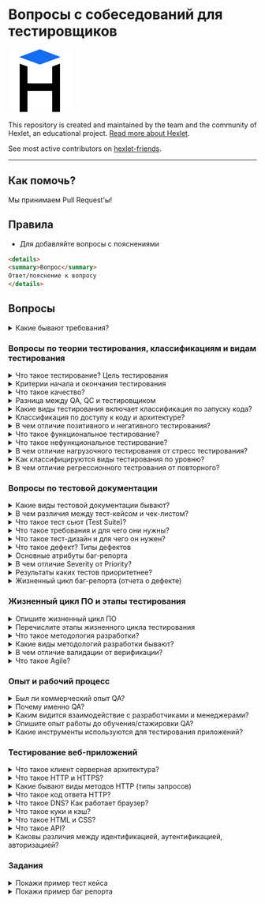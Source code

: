 # Вопросы с собеседований для тестировщиков

[![Hexlet Ltd. logo](https://raw.githubusercontent.com/Hexlet/assets/master/images/hexlet_logo128.png)](https://hexlet.io/?utm_source=github&utm_medium=link&utm_campaign=ru-test-assignments)

This repository is created and maintained by the team and the community of Hexlet, an educational project. [Read more about Hexlet](https://hexlet.io/?utm_source=github&utm_medium=link&utm_campaign=ru-test-assignments).

See most active contributors on [hexlet-friends](https://friends.hexlet.io/).

----

## Как помочь?

Мы принимаем Pull Request'ы!

## Правила

* Для добавляйте вопросы с пояснениями

```html
<details>
<summary>Вопрос</summary>
Ответ/пояснение к вопросу
</details>
```

## Вопросы

<details>
<summary>Какие бывают требования?</summary>
По объекту требования:

* Функциональные – определяют действия, которые система должна быть способной выполнить
* Нефункциональные – определяют свойства, которые система должна демонстрировать, или ограничения, которые она должна соблюдать, не относящиеся к поведению системы
* По степени зафиксированности:

Явные или прямые – техническая документация, спецификация, юзер-стори, и т.д.
Неявные или косвенные – опыт, здравый смысл, стандарты
Производные – требования, вытекающие из явных требований
</details>

### Вопросы по теории тестирования, классификациям и видам тестирования

<details>
<summary>Что такое тестирование? Цель тестирования</summary>

Тестирование программного обеспечения - проверка соответствия между реальным и ожидаемым поведением программы, осуществляемая на конечном наборе тестов, выбранном определенным образом.

Цель тестирования:
*	проверка соответствия ПО предъявляемым требованиям, 
*	обеспечение уверенности в качестве ПО, 
*	поиск очевидных ошибок в программном обеспечении, 
*	которые должны быть выявлены до того, 
*	как их обнаружат пользователи программы.
</details>
<details>
<summary>Критерии начала и окончания тестирования</summary>

Критерии начала тестирования: 
  
* готовность тестовой платформы (тестового стенда), 
* законченность разработки требуемого функционала, 
*	наличие всей необходимой документации и т.д.
  
Критерии окончания тестирования — результаты тестирования удовлетворяют критериям качества продукта:
  
*	требования к количеству открытых багов выполнены,
*	выдержка определенного периода без изменения исходного кода приложения,
*	выдержка определенного периода без открытия новых багов.
</details>
<details>
<summary>Что такое качество?</summary>
Качество (Quality) – степень соответствия совокупности присущих характеристик объекта требованиям.

Важнейшие характеристики качества при эксплуатации, также называемого внешним качеством:
* Производительность
* Масштабируемость
* Доступность
* Надёжность
* Информационная безопасность

Важнейшие характеристики качества при модернизации, также называемого внутренним качеством:
* Безошибочность кода
* Изменяемость кода
* Переносимость кода
</details>

<details>
<summary>Разница между QA, QC и тестировщиком</summary>

Функция QC (Quality Control, контроль качества) или тестировщика ПО заключается в проверке качества продукта на последнем этапе разработки. Они могут это делать любым видом и типом тестирования – ручным, автоматизированным, нагрузочным, тестированием безопасности и так далее. 

Их основная задача предоставить полную информацию о соответствии продукта заявленным требованиям и готовность к выпуску продукта в продакшен. Тестировщики не участвуют в полном цикле разработки. Они никак не могут повлиять на качество продукта и давать рекомендации бизнесу или разработчикам по его улучшению. В то же время на них не лежит ответственность за конечный результат.


У QA (Quality Assurance, обеспечение качества) или инженеров по обеспечению качества гораздо выше уровень ответственности и меньше ограничений. Они участвуют во всех этапах разработки и помогают бизнесу выпустить качественный продукт.

Обязанность QA-инженера – не допустить несоответствия продукта предъявляемым требованиям. Он знает актуальное состояние качества и говорит разработчикам, что нужно сделать, чтобы его повысить. Его задача постараться не допустить баги до этапа тестирования. В зависимости от специфики проекта сюда может включаться тестирование документации, ревью кода на соответствие стандартам, внедрение каких-то методик по работе с качеством, коммуникационные активности, оценка рисков и прочее.
</details>

<details>
<summary>Какие виды тестирования включает классификация по запуску кода?</summary>

Классификация по запуску кода на исполнение:
  
* Статическое тестирование — процесс тестирования, который проводится для верификации практически любого артефакта разработки: программного кода компонент, требований, системных спецификаций, функциональных спецификаций, документов проектирования и архитектуры программных систем и их компонентов. (без запуска программного кода)
  
* Динамическое тестирование — тестирование проводится на работающей системе, не может быть осуществлено без запуска программного кода приложения. 
</details>

<details>
<summary>Классификация по доступу к коду и архитектуре?</summary>

Классификация по доступу к коду и архитектуре:
  
Тестирование белого ящика — метод тестирования ПО, который предполагает полный доступ к коду проекта.
  
Согласно ISTQB, тестирование белого ящика — это:
* тестирование, основанное на анализе внутренней структуры компонента или системы;
* тест-дизайн, основанный на технике белого ящика — процедура написания или выбора тест-кейсов на основе анализа внутреннего устройства системы или компонента.
* почему «белый ящик»? Тестируемая программа для тестировщика — прозрачный ящик, содержимое которого он прекрасно видит.

Тестирование серого ящика — метод тестирования ПО, который предполагает частичный доступ к коду проекта (комбинация White Box и Black Box методов).

Тестирование чёрного ящика — метод тестирования ПО, который не предполагает доступа (полного или частичного) к системе. Основывается на работе исключительно с внешним интерфейсом тестируемой системы.

Согласно ISTQB, тестирование черного ящика — это:
* тестирование, как функциональное, так и нефункциональное, не предполагающее знания внутреннего устройства компонента или системы;
* тест-дизайн, основанный на технике черного ящика — процедура написания или выбора тест-кейсов на основе анализа функциональной или нефункциональной спецификации компонента или системы без знания ее внутреннего устройства.
</details>

<details>
<summary>В чем отличие позитивного и негативного тестирования?</summary>
  
Классификация по позитивности сценария:
  
Позитивное — тест кейс использует только корректные данные и проверяет, что приложение правильно выполнило вызываемую функцию.
Примеры:
* умножить на калькуляторе цифр 3 и 5,
* в игре посадить морковь на грядку для овощей,
* оплатить покупку действующей картой.
  
Негативное — тест кейс оперирует как корректными, так и некорректными данными (минимум 1 некорректный параметр) и ставит целью проверку исключительных ситуаций; при таком тестировании часто выполняются некорректные операции.
Пример:
* умножить на калькуляторе числа 3 на грушу (значение «груша» не является валидным для калькулятора),
* в игре посадить морковь на реку,
* оплатить покупку несуществующей картой.
</details>

<details>
<summary>Что такое функциональное тестирование?</summary>
  
Функциональное тестирование (functional testing) – рассматривает заранее указанное поведение и основывается на анализе спецификации компонента или системы в целом, т.е. проверяется корректность работы функциональности приложения.

Его задача — проверить работоспособность всех функций страниц: от ссылок до правильной работы интегрированных решений от других компаний, которые используются на сайте. 
К функциональному тестированию относятся:
* юнит-тестирование,
* интеграционное,
* системное,
* приемочное. 
</details>

<details>
<summary>Что такое нефункциональное тестирование?</summary>

Нефункциональное тестирование – это тестирование качественных характеристик компонента или системы. Эти характеристики не относятся к конкретной функции или действию пользователя, не влияют на функционал продукта, но являются их неотъемлемой частью. 
  
К нефункциональному тестированию относятся:
* нагрузочное тестирование,
* тестирование безопасности,
* UX и UI тестирование,
* совместимости. 
</details>

<details>
<summary>В чем отличие нагрузочного тестирования от стресс тестирования?</summary>

Нагрузочное тестирование позволяет выявить пределы функционирования системы, которые она должна выдерживать.

Суть нагрузочного тестирования состоит в замере соотношения отклика ресурса и скорости обработки запросов от пользователей, т.е. как быстро открывается вкладка, скорость проведения расчетов. При таком тестировании определяется потребление ресурсов сервера, а сама проверка начинается с плавного увеличения нагрузки.
* Рассмотрим такой тест на примере среднего интернет-магазина.
При проектировании ресурса мы ожидаем, что наша площадка должна выдерживать одновременную нагрузку, как минимум, от 4 тыс. пользователей. Максимально идеальный вариант отклика сайта в таком случае должен не превышать 3 секунд. Нагрузочное тестирование создает вышеупомянутую нагрузку и одновременно определяется время отклика. Если оно выше ожидаемого, тогда у сервера при росте посещаемости проблемы, и ваш интернет-магазин будет тормозить.

Стресс-тестирование направлено на поиск слабых мест системы и используется для того, чтобы эту систему сломать и посмотреть, как она будет вести себя в процессе отказа тех или иных частей. При этом характер нагрузки обычно остается неизвестным для заказчика до начала стресс-тестирования. Стрессовое тестирование – это тестирования за пределами значений, которые система должна выдерживать.
* В продолжение предыдущего примера. Стресс-тестированием будет работа интернет-магазина при одновременной нагрузке много более чем 4 тыс. пользователей
  
* Еще один пример. Требование гласит, что приложение должно работать быстро (время обработки запросов не более 3 секунд), если на устройстве не менее 500 Мб свободной оперативной памяти. Если мы эмулируем работу приложения при памяти меньше 500 Мб – это будет стрессовое тестирование.
</details>

<details>
<summary>Как классифицируются виды тестирования по уровню?</summary>
  
Классификация по уровню тестирования:
  
* Модульное тестирование (Unit) — проводится для тестирования какого-либо одного логически выделенного и изолированного элемента (модуля) системы в коде. Проводится самими разработчиками, так как предполагает полный доступ к коду.
* Интеграционное тестирование — тестирование, направленное на проверку корректности взаимодействия нескольких модулей, объединенных в единое целое.
* Системное тестирование — процесс тестирования системы, на котором проводится не только функциональное тестирование, но и оценка характеристик качества системы — ее устойчивости, надежности, безопасности и производительности.
* Приёмочное тестирование — проверяет соответствие системы потребностям, требованиям и бизнес-процессам пользователя.
</details>

<details>
<summary>В чем отличие регрессионного тестрования от повторного?</summary>

Повторное тестирование (Re-test) – это тестирование конкретного кода после его изменения, тогда как Регрессионное тестирование (Regression) - это тестирование функциональности всего программного обеспечения после внесения новых изменений.

Ключевая разница:
  
* Регрессионное тестирование выполняется для пройденных тестовых случаев, а повторное тестирование — только для неудачных тестовых случаев.
* Регрессионное тестирование проверяет наличие неожиданных побочных эффектов, в то время как повторное тестирование гарантирует, что первоначальная ошибка была исправлена.
* Регрессионное тестирование не включает проверку дефектов, тогда как повторное тестирование включает проверку дефектов.
* Регрессионное тестирование известно как общее тестирование, тогда как повторное тестирование является запланированным тестированием.
* Регрессионное тестирование возможно с использованием автоматизации, тогда как повторное тестирование невозможно с автоматизацией.
</details>

### Вопросы по тестовой документации

<details>
<summary>Какие виды тестовой документации бывают?</summary>

План тестирования (test plan)
План тестирования описывает все действия по тестированию в рамках одного проекта. Здесь вы можете найти информацию обо всем, что нужно сделать тестировщику или команде QA в ходе проекта. В каждом плане тестирования указывается объект тестирования, график работы, необходимое оборудование критерии начала и окончания тестирования, стратегия, риски и список выполненных работ.
Отвечает на вопросы:
* Что надо тестировать?
* Что будете тестировать?
* Как будете тестировать?
* Когда будете тестировать?
* Критерии начала тестирования.
* Критерии окончания тестирования.

Чеклист (checklist)
Чеклист — это документ, содержащий краткое описание функций, которые должен проверить тестировщик. Выглядит чеклист как список функций с указанием статуса — результата проверки. Чеклисты могут использоваться вместо тест-кейсов, поскольку их легче подготовить. Его уместно использовать тогда, когда тестовые сценарии будут избыточны. Также чек-лист ассоциируются с гибкими подходами в тестировании.

Тест-кейс (test case)
Компании могут использовать разные форматы тест-кейсов, но информация в них всегда очень подробная и конкретная.
В тест-кейсе содержатся подробное описание шагов и действий, которые тестировщик должен выполнить для тестирования какой-то одной части функционала, критерии прохождения тестов. 

Сценарий использования (use case)
Use case — это более простой и менее официальный документ. Он описывает сценарий взаимодействия с программным обеспечением. 
Каждый юзкейс основан на предположении о том, что пользователь программы будет делать и где он будет кликать. Это позволяет тестировщикам протестировать предполагаемые пути пользователя. При создании юзкейсов тестировщики учитывают требования и бизнес-цели.

Баг-репорт
Баг-репорт предоставляет полную информацию о баге (его описание, серьезность, приоритет и т. д.) и документирует шаги и условия для воспроизведения этого бага. Подробный и эффективный баг-репорт значительно увеличивает шансы быстро исправить баг.

Требования (requirements specification)
Спецификация требований или просто требования — это полное описание разрабатываемого программного обеспечения. В требованиях указываются свойства, качества и особенности разрабатываемой программы. Требования являются отправной точкой для определения того, что проектная команда будет проектировать, реализовывать и тестировать. Вне зависимости от того, какая модель разработки ПО используется на проекте, чем позже будет обнаружена проблема, тем сложнее и дороже будет ее решение.
</details>

<details>
<summary>В чем различия между тест-кейсом и чек-листом?</summary>

Чек-лист — это список того, ЧТО нужно проверить. Например, можно составить чек-лист для проверки сайта или отдельного его компонента — скажем, личного кабинета или корзины.
Тест-кейс — это пошаговое описание того, КАК мы будем тестировать ту или функцию. 
</details>

<details>
<summary>Что такое тест сьют (Test Suite)?</summary>
Тест Сьют это набор тест кейсов, которые объединены тем что относятся к одному тестируемому модулю, функциональности, приоритету или одному типу тестирования. Каждый тест сьют состоит из более чем одного тест кейса и зачастую выполняется всей «пачкой» в процессе тестирования.
</details>

<details>
<summary>Что такое требования и для чего они нужны?</summary>

Требования — это спецификация (описание) того, что должно быть реализовано, без детализации технической стороны решения. Это первое, на что смотрит команда проекта, фундамент для проектирования и разработки продукта.
Точно и правильно описанные требования позволяют:
* значительно снизить итоговую стоимость проекта,
* улучшить качество продукта,
* сохранить нервы всей команде.

Атрибуты к требованиям:
* Корректность — каждое требование должно точно описывать желаемый функционал.
* Проверяемость — требование должно быть сформулировано так, чтобы существовали способы однозначной проверки, выполнено оно или нет.
* Полнота — каждое требование должно содержать всю информацию, необходимую разработчику, чтобы правильно спроектировать и реализовать требуемую функциональность.
* Недвусмысленность — требование описано без неочевидных аббревиатур и расплывчатых формулировок и допускает только однозначное объективное понимание.
* Непротиворечивость — требование не должно содержать внутренних противоречий и противоречий другим требованиям и документам.
* Приоритетность — приоритет требования представляет собой количественную оценку степени значимости (важности) требования.
* Атомарность — требование нельзя разбить на отдельные требования без потери завершённости и оно описывает одну и только одну ситуацию.
* Модифицируемость — характеризует простоту внесения изменений в отдельные требования и в набор требований.
* Прослеживаемость — у каждого требования должен быть уникальный идентификатор, по которому на него можно сослаться.
</details>

<details>
<summary>Что такое тест-дизайн и для чего он нужен?</summary>
Тест-дизайн — это этап тестирования ПО, на котором проектируются и создаются тестовые случаи (тест-кейсы) с использованием определенных техник для оптимального тестового покрытия в соответствии с определёнными ранее критериями качества и целями тестирования.

Тест-дизайн нужен:
* при тестировании множества однотипных действий,
* там, где требуется вдумчивый подход к тестированию для избежания лишних трат времени и финансов,
* для минимизации количества необходимых тестов проверки продуктов

Техники тест-дизайна:
* Класс эквивалентности (Equivalence class) – это набор входных (или выходных) данных ПО, которые обрабатываются программой по одному алгоритму или приводят к одному результаты
* Техника анализа граничных значений (boundary value testing) — проверка поведения продукта на крайних значениях входных данных.
* Попарное тестирование (pairwise testing). Суть техники заключается в минимизации вариативности комбинаций проверок, достаточных для обеспечения высокого качества ПО (основано на комбинаторике, позволяет создавать уникальные пары и тестировать огромное количество поступающих данных в разных сочетаниях)
* Тестирование на основе состояний и переходов (State-Transition Testing) применяется для фиксирования требований и описания дизайна приложения (состояния программы в разные периоды времени и на разных этапах использования).
* Таблицы принятия решений (Decision Table Testing) — способ компактного представления модели со сложной логикой. А ещё это техника тестирования чёрного ящика, которая применяется для систем со сложной логикой.
* Исследовательское тестирование (Exploratory Testing) — это подход, когда тестировщик не использует тест-кейсы, а тестирует приложение по определённому сценарию, который часто составляется прямо во время проверки.
* Доменный анализ (Domain Analysis Testing) — это техника основана на разбиении диапазона возможных значений переменной (или переменных) на поддиапазоны (или домены), с последующим выбором одного или нескольких значений из каждого домена для тестирования.
* Сценарий использования (Use Case Testing) — Use Case описывает сценарий взаимодействия двух и более участников (как правило — пользователя и системы). Пользователем может выступать как человек, так и другая система. Для тестировщиков Use Case являются отличной базой для формирования тестовых сценариев (тест-кейсов), так как они описывают, в каком контексте должно производиться каждое действие пользователя.
</details>

<details>
<summary>Что такое дефект? Типы дефектов</summary>
  
Дефект (Bug) — это несоответствие фактического результата выполнения программы ожидаемому результату. Дефекты обнаруживаются на этапе тестирования программного обеспечения (ПО), когда тестировщик проводит сравнение полученных результатов работы программы (компонента или дизайна) с ожидаемым результатом, описанным в спецификации требований.

Дефекты можно подразделить на:
* Дефекты требований и спецификаций.
* Дефекты дизайна.
* Дефекты кода.
* Дефекты тестирования.
</details>

<details>
<summary>Основные атрибуты баг-репорта</summary>

Баг Репорт (Bug Report) — это документ, описывающий ситуацию или последовательность действий, приведшую к некорректной работе объекта тестирования, с указанием причин и ожидаемого результата.
  
Основные атрибуты баг-репорта:
* Заголовок (summary) – краткое изложение сути обнаруженного дефекта (это ответы на вопросы: что, где и когда произошло в одном предложении).
* Описание (description) – описание алгоритма возникновения ошибки, в отдельных системах, в частности в вышеупомянутом Mantis, есть возможность дать развернутые пояснения (кроме описания последовательности действий добавить условия появления дефекта и прочее).
* Ожидаемый и фактический результат (expected and actual result) – необходимо описать, что конкретно хотел получить пользователь и что он получил на выходе.
* Вложения (аttachments) – это может быть любой файл, позволяющий наглядно показать, в чем проблема: скриншот сообщения об ошибке, фотография экрана любым имеющимся под рукой гаджетом, видеозапись или любой другой документ.
* Приоритет (priority) – срочность поставленной задачи, чем он выше, тем важнее сделать задачу в максимально короткие сроки: high/высокий, medium/средний или low/низкий (высокий ставят тем задачам, которые критически сказываются на работе ПО, а низкий – когда ошибки не оказывают существенного влияние на выполнение основных функций).
* Серьёзность (severity) – уровень влияния на работоспособность всего программного комплекса: blocker — полностью останавливают работу приложения, critical — серьезная ошибка, не приводящая к блокировке, major – важный дефект, не препятствующий выполнению поставленных перед ПО задач, но ведущий к ошибкам в данных или выполняемых функциях, minor — несущественные ошибки, сказывающиеся на визуальном отображении результата или в тексте.
* Статус (status) – этап тестирования: new – новая ошибка, feedback – необходима обратная связь, acknowledged –документ принят в работу, accepted – ошибка подтверждена, assigned – ведется работа по исправлению, resolved – исправления внесены, closed – ошибка более не возникает.
</details>

<details>
<summary>В чем отличие Severity от Priority?</summary>

Разница между этими понятиями следующая, серьезность (Severity) – это больше относится к технической интерпретации вопроса, а приоритетность (Priority) – к управленческой (менеджерской).

Серьезность (Severity) – специальный атрибут, который характеризирует влияние бага на общую функциональность разрабатываемого приложения. Проставляется QA специалистом или техническим сотрудником, который в состоянии оценить уровень влияния бага на общую работу тестируемого ПО.

Уровни Серьезности дефекта (Severity):
* Блокирующий (S1 – Blocker) – баг полностью блокирует выполнение поставленного функционала, и нет никакой возможности  его обойти
* Критический (S2 – Critical) – ошибка блокирует некоторую часть функционала, но существует альтернативный способ для ее обхода. 
* Значительный (S3 – Major) – баг, демонстрирующий некорректную работу определенной части созданного функционала. Обычно связан не с тем, что определенная функция не работает, а с тем, что она работает некорректно.
* Незначительный (S4 – Minor) – часто ошибки GUI, которые не влияют на функциональность, но портят юзабилити или внешний вид. Также незначительные функциональные дефекты, либо которые воспроизводятся на определенном устройстве.
* Тривиальный (S5 – Trivial) – почти всегда дефекты на GUI — опечатки в тексте, несоответствие шрифта и оттенка и т.п., либо плохо воспроизводимая ошибка, не касающаяся бизнес-логики, проблема сторонних библиотек или сервисов, проблема, не оказывающая никакого влияния на общее качество продукта.

Срочность (priority) показывает, как быстро дефект должен быть устранён. Priority выставляется менеджером, тимлидом или заказчиком.

Уровни Приоритета дефекта (Priority):
* P1 Высокий (High) - дефект необходимо исправить в первую очередь, т.к. ее наличие является критичным для проекта.
* P2 Средний (Medium) – ошибка должна быть исправлена, ее наличие не является критичным, но требует обязательного решения.
* P3 Низкий (Low) - ошибка должна быть исправлена, но ее наличие не является критичным и не требует срочного решения.
</details>

<details>
<summary>Результаты каких тестов приоритетнее?</summary>
  
Приоритизация тестовых наборов определяется на основе различных факторов. Факторами могут быть покрытие кода, рискованные / критичные модули, функциональность, особенности и т.д.
  
Почему тестовые наборы должны быть приоритетными? По мере увеличения размера программного обеспечения набор тестов также становится больше и также требует больше усилий для поддержки набора тестов. Чтобы обнаружить ошибки в программном обеспечении как можно раньше, важно расставить приоритеты тестовых наборов, чтобы важные тестовые наборы могли быть выполнены первыми.
  
Типы приоритизации тестовых наборов:
  
Общая приоритизация. При таком типе приоритет отдается тестовым наборам, которые будут полезны для последующих измененных версий продукта. Для этого не требуется никакой информации об изменениях, внесенных в продукт.
Приоритизация в зависимости от версии. Приоритет тестовых наборов также может быть таким, чтобы они были полезны для конкретной версии продукта. Этот тип приоритизации требует знаний об изменениях, которые были внесены в продукт.
</details>

<details>
<summary>Жизненный цикл баг-репорта (отчета о дефекте)</summary>

Баг-репорты — документ, который содержит отчет о любом недостатке в компоненте или системе, который потенциально может привести компонент или систему к невозможности выполнить требуемую функцию.

Статус бага в репорте определяется его «жизненным циклом», который состоит из четырех основных стадий:
* Открыт (Open) — тестировщик выявил баг и добавил в репорт.
* В работе (In Progress) — о баге сообщили исполнителю, и он занимается исправлением.
* Исправлен (Ready for check) — исполнитель закончил работу по исправлению бага и передал проект на повторную проверку тестировщику.
* Закрыт (Closed) — баг устранен и больше не воспроизводится.
Кроме основных есть еще несколько статусов:
* Отклонен (Rejected) — исправлению бага помешала ошибка в репорте, например неверный алгоритм в пункте «Шаги к воспроизведению».
* Отсрочен (Deferred) — баг признан неприоритетным и исправление переносится.
* Переоткрыт (Reopened) — баг был отсрочен или отклонен, но теперь исполнитель взял его в работу.

Атрибуты отчета о дефекте:
* Уникальный идентификатор (ID) — присваивается автоматически системой при создании баг-репорта.
* Тема (краткое описание, Summary) — кратко сформулированный смысл дефекта, отвечающий на вопросы: Что? Где? Когда(при каких условиях)?
* Подробное описание (Description) — более широкое описание дефекта (указывается опционально).
* Шаги для воспроизведения (Steps To Reproduce) — описание четкой последовательности действий, которая привела к выявлению дефекта. В шагах воспроизведения должен быть описан каждый шаг, вплоть до конкретных вводимых значений, если они играют роль в воспроизведении дефекта.
* Фактический результат (Actual result) — описывается поведение системы на момент обнаружения дефекта в ней. чаще всего, содержит краткое описание некорректного поведения(может совпадать с темой отчета о дефекте).
* Ожидаемый результат (Expected result) — описание того, как именно должна работать система в соответствии с документацией.
* Вложения (Attachments) — скриншоты, видео или лог-файлы.
* Серьёзность дефекта (важность, Severity) — характеризует влияние дефекта на работоспособность приложения.
* Приоритет дефекта (срочность, Priority) — указывает на очерёдность выполнения задачи или устранения дефекта.
* Статус (Status) — определяет текущее состояние дефекта. Статусы дефектов могут быть разными в разных баг-трекинговых системах.
* Окружение (Environment) – окружение, на котором воспроизвелся баг.
</details>

### Жизненный цикл ПО и этапы тестирования

<details>
<summary>Опишите жизненный цикл ПО</summary>
  Какова роль QA на каждом из этапов, и когда QA подключается к разработке?
</details>

<details>
<summary>Перечислите этапы жизненного цикла тестирования</summary>

1. Анализ требований. Включает в себя определение типов тестирования, выявление приоритетов, определение тестового окружения и т.д.
2. Планирование тестирования. Включает в себя подготовку стратегии,  выбор инструментов тестирования, оценку трудозатрат, распределение ресурсов
3. Подготовка тест-кейсов
4. Настройка тестового окружения. Этот этап может идти и параллельно этапу создания тест-кейсов. QA-команда может не принимать непосредственного участия, но должна будет убедиться в работоспособности окружения.
5. Выполнение тестов.
6. Завершение тестирования. На этом этапе создается отчет по результатам тестирования.
</details>

<details>
<summary>Что такое методология разработки?</summary>
  Для чего она нужна?

  Методология — это система принципов, а также совокупность идей, понятий, методов, способов и средств (В данном случае в разработке ПО)
  Выбор методологии разработки ПО позволяет определить порядок выполнения задач и реализации плана действий, а также обеспечить стабильность в ходе разработки, что является важной задачей на начальном этапе проекта.
</details>

<details>
<summary>Какие виды методологий разработки бывают?</summary>
  Назовите плюсы и минусы каждого вида

1. Каскадная модель (Waterfall):
Каскадная модель предполагает линейный подход к разработке, где каждая фаза выполняется последовательно. Она состоит из следующих этапов: определение требований, проектирование, разработка, тестирование и внедрение.

Плюсы:

* Простота понимания и использования.
*  Жесткая структура и линейность, что упрощает планирование и контроль.
*  Документирование каждого этапа, что полезно для будущего сопровождения.

Минусы:

* Отсутствие гибкости и адаптивности. Изменения в требованиях после начала разработки могут быть трудными и дорогостоящими.
* Ограниченная возможность обратной связи и реакции на изменения.
* Риски возникновения проблем при интеграции отдельных компонентов.

2. Итеративная модель (Iterative):
Итеративная модель разработки предполагает постепенное развитие ПО через серию коротких итераций. Каждая итерация включает в себя фазы разработки, тестирования и обратной связи с заказчиком. Примером итеративной методологии является Agile, включая Scrum и Kanban.

Плюсы:

* Гибкость и возможность быстро реагировать на изменения требований и обратную связь.
* Лучшая вовлеченность заказчика и возможность постоянного улучшения продукта.
* Более быстрая доставка начальных результатов.

Минусы:

* Необходимость частого взаимодействия с заказчиком может потребовать больше времени и ресурсов.
* Возможность потери фокуса из-за постоянных изменений требований.
* Могут возникнуть сложности в планировании и контроле при большом количестве итераций.

3. Инкрементальная модель (Incremental):
Инкрементальная модель разработки также включает в себя поэтапное развитие, но каждая итерация добавляет новый функционал к уже существующему продукту. Поэтому каждая итерация приводит к увеличению функциональности программы.

Плюсы:

* Возможность предоставить частичный продукт или функционал уже на ранних этапах.
* Более гибкое планирование и управление рисками.
* Улучшение продукта на протяжении времени с учетом обратной связи.

Минусы:

* Потребность в дополнительных ресурсах для поддержания уже реализованной функциональности.
* Возможность возникновения проблем с интеграцией в случае неправильного планирования.
* Требуется тщательное планирование для управления последовательностью добавления функциональности.
</details>

<details>
<summary>В чем отличие валидации от верификации?</summary>

* Верификация — проверка соответствия приложения прописанным требованиям.
* Валидация — проверка соответствия приложения всем остальным (подразумеваемым) требованиям.

Например. Для входа на страницу веб-сайта, пользователю необходимо выполнить регистрацию или же войти в систему под своим аккаунтом.

1. Выполним верификацию: проверим наличие полей. Все поля должны быть валидными и соответствовать требованиям спецификации. Их количество, отображение и особенности определяются дизайнерами, которые создают макеты. Необходимые данные вносятся в техническое задание, а в случае отсутствия такового – необходимо иметь доступы к созданным макетам.
При выполнении верификации необходимо понимать, что все поля изначально рабочие, и в них можно занести данные, согласно отображенным обозначениям и наименованиям.
2. Пройдем валидацию: проверяются вводимые данные в поля информации, а также их соответствие утвержденной спецификации.
</details>

<details>
<summary>Что такое Agile?</summary>

Agile, или Agile software development, — это гибкий подход к управлению проектами по разработке программного обеспечения (ПО), который часто применяют в небольших командах.
Как правило, для гибкого подхода Agile характерна работа короткими итерациями по две-три недели. Внутри каждой итерации собрана серия задач: анализ, проектирование, непосредственно работа и тестирование. После каждой итерации команда анализирует результаты и меняет приоритеты для следующего цикла.
</details>

### Опыт и рабочий процесс

<details>
<summary>Был ли коммерческий опыт QA?</summary>
  Если да, то что приходилось делать? Были ли действующие проекты с реальными пользователями?
  Если нет, то как ставились, выполнялись и проверялись задачи?
</details>

<details>
<summary>Почему именно QA?</summary>
QA - это интерес надолго или трамплин для чего-то большего?
</details>

<details>
<summary>Каким видится взаимодействие с разработчиками и менеджерами?</summary>
Если был опыт, поделитесь плюсами и минусами.
</details>

<details>
<summary>Опишите опыт работы до обучения/стажировки QA?</summary>
</details>

<details>
<summary>Какие инструменты используются для тестирования приложений?</summary>
</details>

### Тестирование веб-приложений

<details>
<summary>Что такое клиент серверная архитектура?</summary>
Клиент-серверная архитектура – это подход, при котором задания или сетевая нагрузка распределены между поставщиками услуг, называемыми серверами, и заказчиками услуг, называемыми клиентами. 
То есть клиент формирует запрос и отправляет его на сервер, после чего сервер обрабатывает данный запрос, формирует ответ и передаёт его обратно клиенту.
Один сервер может обрабатывать запросы от множества клиентов одновременно. 

В клиент-серверной архитектуре используется три компонента:

* Клиент — программа, c которой работает пользователь в браузере или с desktop-приложением и обеспечивает связь с сервером.
* Сервер — компьютер, на котором хранится сайт или приложение.
* База данных — хранилище данных, обеспечивающее сохранность данных, даже если в приложении что-то сломается.

Сервер может выполнять функции и приложения, и базы данных. Такая архитектура называется двухуровневой. 
</details>

<details>
<summary>Что такое HTTP и HTTPS?</summary>
Клиент и сервер общаются по правилам, то есть по протоколам. 
Для работы с сайтами используются два основных протокола:

* HTTP (HyperText Transfer Protocol) – протокол (или набор правил) передачи данных прикладного уровня модели TCP/IP.
* HTTPS (HyperText Transfer Protocol Secure) — защищённый протокол передачи данных, работающий через шифрованные транспортные механизмы SSL (устарел в 2015г.) и TLS.

По умолчанию HTTPS использует 443 TCP-порт (для незащищённого HTTP используют TCP-порт 80). 

Основное отличие HTTP и HTTPS — шифрование данных. При использовании HTTP данные передаются в открытом виде, поэтому сайты, в основном, используют протокол HTTPS, который шифрует данные.

Протоколы HTTP и HTTPS описывают набор правил, в каком формате посылаются запросы от клиента, и что ожидается в ответ от сервера.

Каждое HTTP-сообщение состоит из трёх частей, которые передаются в указанном порядке:

* Стартовая строка (Request line) — определяет тип сообщения;
* Заголовки (Headers) — характеризуют тело сообщения, параметры передачи и прочие сведения;
* Тело сообщения (Body) — непосредственно данные сообщения. Обязательно должно отделяться от заголовков пустой строкой.

*Стартовая строка для запроса* включает в себя тип запроса, путь и версию протокола.

Например:

`HEAD / HTTP/1.0`

HEAD  — тип запроса (называют метод или «глагол», определяющий как реагировать на запрос);
/  - путь к ресурсу URI (в данном случае корень сайта);
HTTP/1.0 – версия протокола.

*Стартовая строка для ответа* представлена версией протокола, кодом состояния и пояснением к нему.

Например:

`HTTP/1.0 200 OK`

HTTP/1.0  – версия протокола;
200  – код состояния;
OK – пояснение.

*Заголовки* позволяют передавать дополнительную информацию, например браузеры предоставляют информацию о себе, чтобы было понятно откуда идет запрос. Кроме этого они указывают какие форматы сжатия поддерживают, в каком формате готовы принимать ответ и так далее. Количество стандартных заголовков достаточно большое, помимо них можно добавлять любые свои.

Например:

* `Content-Type: text/plain; charset=windows-1251`
* `Content-Language: ru`

*Тело HTTP-сообщения* опционально.
Тело сообщения может быть добавлено в запрос, только когда метод запроса допускает тело объекта.
Тело сообщения в запросе сопровожается добавлением к заголовкам запроса поля заголовка Content-Length, в котором указывается длина тела запроса. 

Включается или не включается тело сообщения в сообщение ответа — зависит как от метода запроса, так и от кода состояния ответа. Все ответы на запрос с методом HEAD не должны включать тело сообщения, даже если присутствуют поля заголовка объекта (entity-header), заставляющие поверить в присутствие объекта. Никакие ответы с кодами состояния 1xx (Информационные), 204 (Нет содержимого, No Content), и 304 (Не модифицирован, Not Modified) не должны содержать тела сообщения. Все другие ответы содержат тело сообщения, даже если оно имеет нулевую длину.
</details>

<details>
<summary>Какие бывают виды методов HTTP (типы запросов)</summary>
Метод HTTP — последовательность из любых символов, кроме управляющих и разделителей, указывающая на основную операцию над ресурсом. 

Виды методов:

* *GET*
Используется для запроса содержимого указанного ресурса. С помощью метода GET можно также начать какой-либо процесс. В этом случае в тело ответного сообщения следует включить информацию о ходе выполнения процесса.

Клиент может передавать параметры выполнения запроса в URI целевого ресурса после символа «?»:

`GET /path/resource?param1=value1&param2=value2 HTTP/1.1`

* *HEAD*
Аналогичен методу GET, за исключением того, что в ответе сервера отсутствует тело. Запрос HEAD обычно применяется для извлечения метаданных, проверки наличия ресурса (валидация URL) и чтобы узнать, не изменился ли он с момента последнего обращения.

* *POST*
Применяется для передачи пользовательских данных заданному ресурсу. Например, в блогах посетители обычно могут вводить свои комментарии к записям в HTML-форму, после чего они передаются серверу методом POST и он помещает их на страницу. При этом передаваемые данные (в примере с блогами — текст комментария) включаются в тело запроса. Аналогично с помощью метода POST обычно загружаются файлы на сервер.

* *PUT*
Применяется для загрузки содержимого запроса на указанный в запросе URI. Если по заданному URI не существует ресурса, то сервер создаёт его и возвращает статус 201 (Created). Если же ресурс был изменён, то сервер возвращает 200 (Ok) или 204 (No Content). 
Фундаментальное различие методов POST и PUT заключается в понимании предназначений URI ресурсов. Метод POST предполагает, что по указанному URI будет производиться обработка передаваемого клиентом содержимого. Используя PUT, клиент предполагает, что загружаемое содержимое соответствует находящемуся по данному URI ресурсу.

* *PATCH*
Аналогично PUT, но применяется только к фрагменту ресурса.

* *DELETE*
Удаляет указанный ресурс.
</details>

<details>
<summary>Что такое код ответа HTTP?</summary>
Код состояний (код ответа) HTTP является частью ответа сервера. Он представляет собой целое число из трёх цифр. Первая цифра указывает на класс состояния. 
Клиент узнаёт по коду ответа о результатах его запроса и определяет, какие действия ему предпринимать дальше. Набор кодов состояния является стандартом, и они описаны в соответствующих документах RFC. 

В настоящее время выделено пять классов кодов состояния:

* 1хх – Информационный (Informational). Информирование о процессе передачи;
* 2хх – Успех (Success). Информирование о случаях успешного принятия и обработки запроса клиента;
* 3хх – Перенаправление (Redirection). Сообщает клиенту, что для успешного выполнения операции необходимо сделать другой запрос (как правило, по другому URI);
* 4хх – Ошибка клиента (Client Error). Указание ошибок со стороны клиента;
* 5хх – Ошибка сервера (Server Error). Информирование о случаях неудачного выполнения операции по вине сервера.
</details>

<details>
<summary>Что такое DNS? Как работает браузер?</summary>
DNS (Domain Name System или система доменных имён) - это автоматизированная система, которая связывает между собой доменное имя сайта, то есть его название, и IP-адрес — он нужен для «общения» компьютеров по сети. Благодаря DNS-серверу не нужно знать IP-адрес сайта, чтобы попасть на него.

Распределённая база данных DNS поддерживается с помощью иерархии DNS-серверов.
Система может работать внутри локальной и глобальной сетей. Когда компьютер посылает сообщение на другое устройство, то запрашивает IP-адрес получателя у DNS-сервера. 
Так это выглядит пошагово:

1. Компьютер А_1 посылает запрос на DNS-сервер с просьбой сказать ему IP-адрес компьютера А_2
2. DNS-сервер находит в записях компьютер А_2 и возвращает его IP-адрес на компьютер А_1
3. Компьютер А_1 посылает информацию на адрес, который получил от DNS-сервера.

Рассмотрим, что такое браузер.
Браузер — это прикладное программное обеспечение, которое позволяет искать информацию в интернете, просматривать сайты, скачивать файлы любого формата, загружать аудио и видеофайлы.
Пошаговый механизм работы браузера:

1. Пользователь открывает свой браузер и вводит адрес нужного сайта.
2. Браузер ищет сервер.  Сначала - в кэше роутера, операционной системе или же в истории подключений, которая хранит информацию об IP-адреса сервера, если его уже посещали ранее. Если браузер там его не находит, он обращается к DNS.
3. Браузер пытается установить соединение с сервером. Когда браузер нашёл нужный IP-адрес, он устанавливает с ним соединение с помощью специального протокола TCP/IP, который отвечает за передачу данных в интернете. 
4. Браузер отправляет HTTP запрос на сервер. Таким образом он запрашивает информацию для того, чтобы отобразить страницу. Эта коммуникация осуществляется с помощью GET-запроса и POST-запроса.
5. Сервер обрабатывает запрос и отправляет ответ браузеру. Сервер отправляет браузеру ответ с данными о файлах cookie, способах кэширования ну и, конечно же, контентом для отображения страницы.
6. Браузер обрабатывает ответ и отображает запрашиваемый контент. Это называется рендерингом. Пока он происходит, браузер и сервер обмениваются данными. По завершении, пользователь видит загруженную страницу.
</details>

<details>
<summary>Что такое куки и кэш?</summary>
Куки (cookies) — это хранящиеся на компьютерах и гаджетах небольшие файлы, c помощью которых сайт запоминает информацию о посещениях пользователя.
Куки умеют запоминать:

1. в какое время и с какого устройства человек заходил на страницу;
2. предпочтения пользователей (например, язык, валюта или размер шрифта);
3. товары, которые просматривались или добавлялись в корзину, даже если пользователь временно вышел из интернет-магазина;
4. текст, который мы вводили на сайте раньше;
5. IP-адрес и местоположение пользователя;
6. дату и время посещения сайта;
7. версию операционной системы и браузера;
8. клики и переходы.

Выделяют два основных вида cookies:

* сессионные (временные) — данные о просмотренных страницах, записи форм заказов и другая информация, позволяющая клиентам упростить работу с сайтом. Существуют только в период времени, когда пользователь находится на сайте, и удаляются сразу же после прекращения сеанса, то есть вслед за тем, как закроется вкладка. После закрытия вкладки временные файлы автоматически удаляются;
* постоянные — хранят долгосрочную информацию в течение нескольких недель или месяцев, например логин от учётной записи. Они не удаляются после окончания взаимодействия с сайтом.

Кэш (cache) - это память программы или устройства, которая сохраняет временные или часто используемые файлы для быстрого доступа к ним. Это увеличивает скорость работы приложений и операционной системы. Процесс сохранения таких файлов в специальном месте называется кэшированием.
Типы кэш-памяти:

* аппаратная кэш-память — память системы. Свой кэш есть у жёсткого диска, графического ускорителя и процессора.
* программная кэш-память — это папки на диске устройства, в которых программы и сервисы сохраняют свои файлы для быстрого доступа. У каждой программы своя папка.
Размер программного кэша ограничивают, чтобы не ухудшалось быстродействие всей системы. Когда место заканчивается, то удаляется часть старой информации и записывается новая.
</details>

<details>
<summary>Что такое HTML и CSS?</summary>
HTML (HyperText Markup Language) — это язык гипертекстовой разметки текста. Он нужен, чтобы размещать на веб-странице элементы: текст, картинки, таблицы и видео.
Когда вы заходите на сайт, браузер подгружает HTML-файл с информацией о структуре и контенте веб-страницы. HTML как бы выстраивает визуальный фундамент сайта, но не «запускает» сайт самостоятельно. Он всего лишь указывает, где располагаются элементы, какой у них будет базовый дизайн, откуда брать стили для элементов и скрипты.


CSS (Cascading Style Sheets) — это каскадные таблицы стилей. По сути — язык, который отвечает за описание внешнего вида HTML-документа. Подавляющее большинство современных веб-сайтов работают на основе связки HTML+CSS.

Таким образом, HTML структурирует контент на странице, а CSS позволяет отформатировать его, сделать более привлекательным для читателя.
</details>

<details>
<summary>Что такое API?</summary>
API (Application Programming Interface — программный интерфейс приложения, или интерфейс программирования приложений) — специальный протокол для взаимодействия компьютерных программ, который позволяет использовать функции одного приложения внутри другого.

Структуру интерфейса, как правило, рассматривают с позиций клиента и сервера.
API бывают 4 видов, каждый из которых предназначен для определённых целей и имеет свои особенности:

* SOAP API. Дословно переводится как «простой протокол доступа к объектам». Обмен информации между программой и сервером производится на языке XML. Сегодня он используется редко, так как существуют более гибкие интерфейсы.
* RPC API. Удаленный вызов процедур. Клиент запрашивает необходимое действие у сервера и получает ответ, что и приводит функцию приложения в исполнение.
* Websocket API. Очередная современная веб-версия. Для отправки информации клиенту или серверу применяется текстовый формат JSON. Особенность этого варианта API состоит в том, что у сервера есть возможность присылать сообщения обратного вызова, что повышает эффективность взаимодействия программ.
* REST API. Сегодня это самая востребованная версия. Программа присылает нужную информацию серверу, а тот в свою очередь производит выполнение встроенных функций и отправляет итоговые данные клиенту.

Примерами API может служить любая интеграция в сети: 

* Быстрая регистрация на сайте через аккаунты социальных сетей и других сервисов. 
* Сервис прогноза погода с актуальной информацией из внешний источников.
* Сервис авиабилетов и т.п.
</details>

<details>
<summary>Каковы различия между идентификацией, аутентификацией, авторизацией?</summary>
Идентификация — процедура, в результате выполнения которой для субъекта идентификации выявляется его идентификатор, однозначно определяющий этого субъекта в информационной системе. Проще говоря, сначала система запрашивает логин, пользователь его указывает, система распознает его как существующий — это и есть идентификация.

Аутентификация — процедура проверки подлинности, например, проверка подлинности пользователя путём сравнения введённого им пароля с паролем, сохранённым в базе данных.

Авторизация — предоставление определённому лицу или группе лиц прав на выполнение определённых действий.
То есть предоставление пользователю право, например, читать письма в его почтовом ящике  — это авторизация.
</details>

### Задания

<details>
<summary>Покажи пример тест кейса</summary>
</details>

<details>
<summary>Покажи пример баг репорта</summary>
</details>

